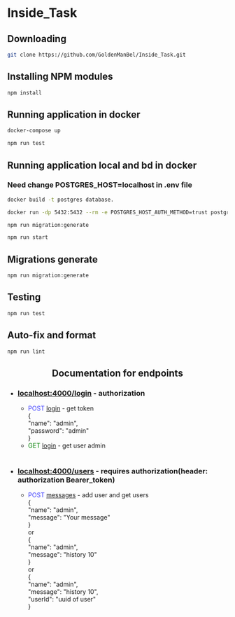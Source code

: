 # Inside_Task

## Downloading

```bash
git clone https://github.com/GoldenManBel/Inside_Task.git
```

## Installing NPM modules

```bash
npm install
```

## Running application in docker

```bash
docker-compose up
```
```bash
npm run test
```

## Running application local and bd in docker
### Need change POSTGRES_HOST=localhost in .env file
```bash
docker build -t postgres database. 
```
```bash
docker run -dp 5432:5432 --rm -e POSTGRES_HOST_AUTH_METHOD=trust postgres
```
```bash
npm run migration:generate
```
```bash
npm run start
```

## Migrations generate

```bash
npm run migration:generate
```

## Testing

```bash
npm run test
```

## Auto-fix and format

```bash
npm run lint
```

<p>
  <h2 align="center">Documentation for endpoints</h2>
  <ul>
    <li><h3><u>localhost:4000/login</u> - authorization</h3> 
      <ul>
        <li><font color="4040ff">POST</font> <u>login</u> - get token <br> { <br> "name": "admin", <br> "password": "admin" <br> } </li> 
      </ul>
      <ul>
        <li><font color="green">GET</font> <u>login</u> - get user admin</li> 
      </ul>
    </li>
    <br>
    <li><h3><u>localhost:4000/users</u> - requires authorization(header: authorization Bearer_token)</h3> 
      <ul>
        <li><font color="4040ff">POST</font> <u>messages</u> - add user and get users  <br> { <br> "name": "admin", <br> "message": "Your message" <br> } <br> or <br> { <br> "name": "admin", <br> "message": "history 10" <br> } <br> or <br> { <br> "name": "admin", <br> "message": "history 10", <br> "userId": "uuid of user" <br> } </li> 
      </ul>
    </li>
</ul>
</p>
